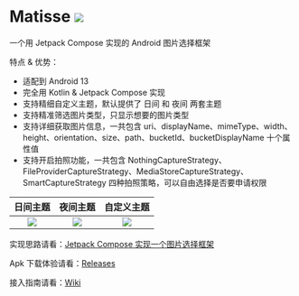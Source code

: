 # Matisse [![](https://jitpack.io/v/leavesCZY/Matisse.svg)](https://jitpack.io/#leavesCZY/Matisse)

一个用 Jetpack Compose 实现的 Android 图片选择框架

特点 & 优势：

- 适配到 Android 13
- 完全用 Kotlin & Jetpack Compose 实现
- 支持精细自定义主题，默认提供了 日间 和 夜间 两套主题
- 支持精准筛选图片类型，只显示想要的图片类型
- 支持详细获取图片信息，一共包含 uri、displayName、mimeType、width、height、orientation、size、path、bucketId、bucketDisplayName 十个属性值
- 支持开启拍照功能，一共包含 NothingCaptureStrategy、FileProviderCaptureStrategy、MediaStoreCaptureStrategy、SmartCaptureStrategy 四种拍照策略，可以自由选择是否要申请权限 

|                           日间主题                           |                           夜间主题                           |                          自定义主题                          |
| :----------------------------------------------------------: | :----------------------------------------------------------: | :----------------------------------------------------------: |
| ![](https://user-images.githubusercontent.com/30774063/173228764-1a44b35d-3bdd-4bcd-a456-b4ddd4f7a7e2.png) | ![](https://user-images.githubusercontent.com/30774063/173228768-1d8759d6-6a93-475c-89c5-e2ea9ddcf7ad.png) | ![](https://user-images.githubusercontent.com/30774063/173228769-58269c2e-9f54-4011-957d-6e5da14ad0d6.png) |


实现思路请看：[Jetpack Compose 实现一个图片选择框架](https://juejin.cn/post/7108420791502372895)

Apk 下载体验请看：[Releases](https://github.com/leavesCZY/Matisse/releases)

接入指南请看：[Wiki](https://github.com/leavesCZY/Matisse/wiki/%E6%8E%A5%E5%85%A5%E6%8C%87%E5%8D%97)

